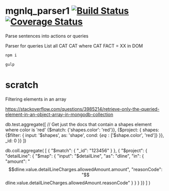 # mgnlq_parser1 [![Build Status](https://travis-ci.org/jfseb/mgnlq_parser1.svg?branch=master)](https://travis-ci.org/jfseb/mgnlq_parser1)[![Coverage Status](https://coveralls.io/repos/github/jfseb/mgnlq_parser1/badge.svg)](https://coveralls.io/github/jfseb/mgnlq_parser1)

Parse sentences into actions or queries

Parser for queries  List all CAT CAT where CAT FACT = XX in DOM


```javascript
npm i

gulp
```



# scratch

Filtering elements in an array


https://stackoverflow.com/questions/3985214/retrieve-only-the-queried-element-in-an-object-array-in-mongodb-collection


db.test.aggregate([
    // Get just the docs that contain a shapes element where color is 'red'
    {$match: {'shapes.color': 'red'}},
    {$project: {
        shapes: {$filter: {
            input: '$shapes',
            as: 'shape',
            cond: {$eq: ['$$shape.color', 'red']}
        }},
        _id: 0
    }}
])


db.coll.aggregate(
    [
        { "$match": { "_id": "123456" } },
        { "$project": {
            "detailLine": {
                "$map": {
                    "input": "$detailLine",
                    "as": "dline",
                    "in": {
                        "amount": "$$dline.value.detailLineCharges.allowedAmount.amount",
                        "reasonCode": "$$dline.value.detailLineCharges.allowedAmount.reasonCode"
                    }
                }
           }
        }}
    ]
)
